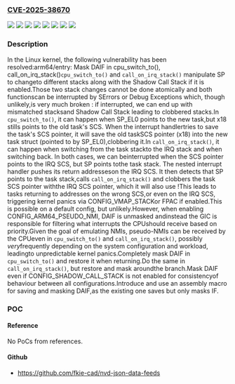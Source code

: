 ### [CVE-2025-38670](https://cve.mitre.org/cgi-bin/cvename.cgi?name=CVE-2025-38670)
![](https://img.shields.io/static/v1?label=Product&message=Linux&color=blue)
![](https://img.shields.io/static/v1?label=Version&message=&color=brightgreen)
![](https://img.shields.io/static/v1?label=Version&message=402d2b1d54b7085d0c3bfd01fd50c2701dde64b3%20&color=brightgreen)
![](https://img.shields.io/static/v1?label=Version&message=4403c7b7e5e1ad09a266b6e399fd7bf97931508e%20&color=brightgreen)
![](https://img.shields.io/static/v1?label=Version&message=59b37fe52f49955791a460752c37145f1afdcad1%20&color=brightgreen)
![](https://img.shields.io/static/v1?label=Version&message=6.3%20&color=brightgreen)
![](https://img.shields.io/static/v1?label=Version&message=e47ce4f11e26fa3ea99b09521da8b3ac3a7b578d%20&color=brightgreen)
![](https://img.shields.io/static/v1?label=Vulnerability&message=n%2Fa&color=blue)

### Description

In the Linux kernel, the following vulnerability has been resolved:arm64/entry: Mask DAIF in cpu_switch_to(), call_on_irq_stack()`cpu_switch_to()` and `call_on_irq_stack()` manipulate SP to changeto different stacks along with the Shadow Call Stack if it is enabled.Those two stack changes cannot be done atomically and both functionscan be interrupted by SErrors or Debug Exceptions which, though unlikely,is very much broken : if interrupted, we can end up with mismatched stacksand Shadow Call Stack leading to clobbered stacks.In `cpu_switch_to()`, it can happen when SP_EL0 points to the new task,but x18 stills points to the old task's SCS. When the interrupt handlertries to save the task's SCS pointer, it will save the old taskSCS pointer (x18) into the new task struct (pointed to by SP_EL0),clobbering it.In `call_on_irq_stack()`, it can happen when switching from the task stackto the IRQ stack and when switching back. In both cases, we can beinterrupted when the SCS pointer points to the IRQ SCS, but SP points tothe task stack. The nested interrupt handler pushes its return addresseson the IRQ SCS. It then detects that SP points to the task stack,calls `call_on_irq_stack()` and clobbers the task SCS pointer withthe IRQ SCS pointer, which it will also use !This leads to tasks returning to addresses on the wrong SCS,or even on the IRQ SCS, triggering kernel panics via CONFIG_VMAP_STACKor FPAC if enabled.This is possible on a default config, but unlikely.However, when enabling CONFIG_ARM64_PSEUDO_NMI, DAIF is unmasked andinstead the GIC is responsible for filtering what interrupts the CPUshould receive based on priority.Given the goal of emulating NMIs, pseudo-NMIs can be received by the CPUeven in `cpu_switch_to()` and `call_on_irq_stack()`, possibly *very*frequently depending on the system configuration and workload, leadingto unpredictable kernel panics.Completely mask DAIF in `cpu_switch_to()` and restore it when returning.Do the same in `call_on_irq_stack()`, but restore and mask aroundthe branch.Mask DAIF even if CONFIG_SHADOW_CALL_STACK is not enabled for consistencyof behaviour between all configurations.Introduce and use an assembly macro for saving and masking DAIF,as the existing one saves but only masks IF.

### POC

#### Reference
No PoCs from references.

#### Github
- https://github.com/fkie-cad/nvd-json-data-feeds

